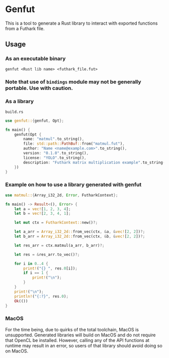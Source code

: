 # Genfut

This is a tool to generate a Rust library to interact with exported functions from a Futhark file.

## Usage

### As an executable binary
```shell
genfut <Rust lib name> <futhark_file.fut>
```

### Note that use of `bindings` module may not be generally portable. Use with caution.

### As a library

`build.rs`
```rust
use genfut::{genfut, Opt};

fn main() {
    genfut(Opt {
        name: "matmul".to_string(),
        file: std::path::PathBuf::from("matmul.fut"),
        author: "Name <name@example.com>".to_string(),
        version: "0.1.0".to_string(),
        license: "YOLO".to_string(),
        description: "Futhark matrix multiplication example".to_string(),
    })
}
```

### Example on how to use a library generated with genfut

```rust
use matmul::{Array_i32_2d, Error, FutharkContext};

fn main() -> Result<(), Error> {
    let a = vec![1, 2, 3, 4];
    let b = vec![2, 3, 4, 1];

    let mut ctx = FutharkContext::new()?;

    let a_arr = Array_i32_2d::from_vec(ctx, &a, &vec![2, 2])?;
    let b_arr = Array_i32_2d::from_vec(ctx, &b, &vec![2, 2])?;

    let res_arr = ctx.matmul(a_arr, b_arr)?;

    let res = &res_arr.to_vec()?;

    for i in 0..4 {
        print!("{} ", res.0[i]);
        if i == 1 {
            print!("\n");
        }
    }
    print!("\n");
    println!("{:?}", res.0);
    Ok(())
}
```
### MacOS

For the time being, due to quirks of the total toolchain, MacOS is unsupported. Generated libraries will build on MacOS
and do not require that OpenCL be installed. However, calling any of the API functions at runtime may result in an
error, so users of that library should avoid doing so on MacOS.
